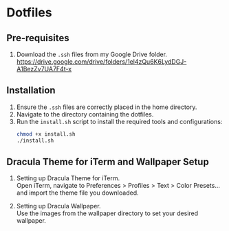 # Dotfiles

## Pre-requisites

1. Download the `.ssh` files from my Google Drive folder.  
   https://drive.google.com/drive/folders/1el4zQu6K6LydDGJ-A1BezZv7UA7F4t-x

## Installation

1. Ensure the `.ssh` files are correctly placed in the home directory.
2. Navigate to the directory containing the dotfiles.
3. Run the `install.sh` script to install the required tools and configurations:
   ```bash
   chmod +x install.sh
   ./install.sh
   ```

## Dracula Theme for iTerm and Wallpaper Setup

1. Setting up Dracula Theme for iTerm.  
   Open iTerm, navigate to Preferences > Profiles > Text > Color Presets... and import the theme file you downloaded.

2. Setting up Dracula Wallpaper.  
   Use the images from the wallpaper directory to set your desired wallpaper.